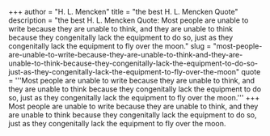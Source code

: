 +++
author = "H. L. Mencken"
title = "the best H. L. Mencken Quote"
description = "the best H. L. Mencken Quote: Most people are unable to write because they are unable to think, and they are unable to think because they congenitally lack the equipment to do so, just as they congenitally lack the equipment to fly over the moon."
slug = "most-people-are-unable-to-write-because-they-are-unable-to-think-and-they-are-unable-to-think-because-they-congenitally-lack-the-equipment-to-do-so-just-as-they-congenitally-lack-the-equipment-to-fly-over-the-moon"
quote = '''Most people are unable to write because they are unable to think, and they are unable to think because they congenitally lack the equipment to do so, just as they congenitally lack the equipment to fly over the moon.'''
+++
Most people are unable to write because they are unable to think, and they are unable to think because they congenitally lack the equipment to do so, just as they congenitally lack the equipment to fly over the moon.
